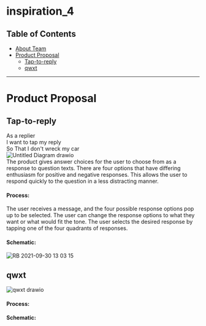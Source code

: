 # inspiration_4 

## Table of Contents

* [About Team](https://github.com/bbevis6196/inspiration_4/wiki)
* [Product Proposal](#Product-Proposal)
     * [Tap-to-reply](#Tap-to-reply)
     * [qwxt](#qwxt)

---

# Product Proposal

## Tap-to-reply
As a replier <br>
I want to tap my reply <br>
So That I don't wreck my car <br>
![Untitled Diagram drawio](https://user-images.githubusercontent.com/89223947/135508067-8d3da65c-6601-4ce1-83c6-b983bad8e30a.png) <br>
The product gives answer choices for the user to choose from as a response to question texts. There are four options that have differing enthusiasm for positive and negative responses. This allows the user to respond quickly to the question in a less distracting manner. 
#### Process:
The user receives a message, and the four possible response options pop up to be selected. The user can change the response options to what they want or what would fit the tone. The user selects the desired response by tapping one of the four quadrants of responses. 
#### Schematic:
![RB 2021-09-30 13 03 15](https://user-images.githubusercontent.com/89223947/135769119-24b05749-d724-43c0-b6fe-58b7e5b6fbc1.jpg)


## qwxt

![qwxt drawio](https://user-images.githubusercontent.com/89605074/135511518-a16b5e8f-2589-49ce-87e9-cf30cc50adba.png)

#### Process:

#### Schematic:

